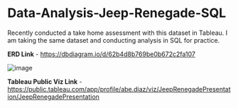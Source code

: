 # Data-Analysis-Jeep-Renegade-SQL
Recently conducted a take home assessment with this dataset in Tableau. I am taking the same dataset and conducting analysis in SQL for practice.

**ERD Link** - https://dbdiagram.io/d/62b4d8b769be0b672c2fa107

![image](https://user-images.githubusercontent.com/74512335/175404779-d93e8bac-f752-4300-bcba-48e4a078b4f7.png)

**Tableau Public Viz Link** - https://public.tableau.com/app/profile/abe.diaz/viz/JeepRenegadePresentation/JeepRenegadePresentation
